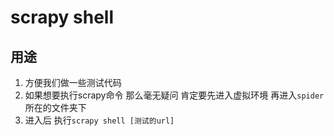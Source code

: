 # scrapy shell 
## 用途
1. 方便我们做一些测试代码
2. 如果想要执行scrapy命令 那么毫无疑问 肯定要先进入虚拟环境 再进入`spider`所在的文件夹下
3. 进入后 执行`scrapy shell [测试的url]`
